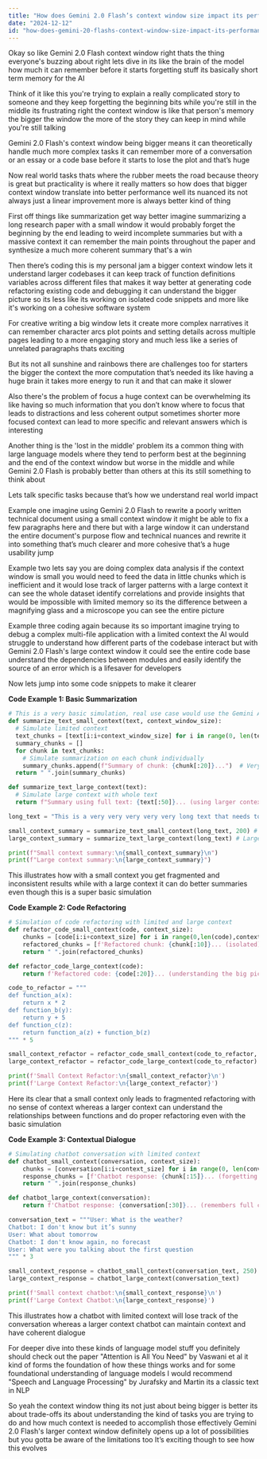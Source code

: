 ```yaml
---
title: "How does Gemini 2.0 Flash’s context window size impact its performance in real-world tasks?"
date: "2024-12-12"
id: "how-does-gemini-20-flashs-context-window-size-impact-its-performance-in-real-world-tasks"
---
```


Okay so like Gemini 2.0 Flash context window right thats the thing everyone's buzzing about right lets dive in its like the brain of the model how much it can remember before it starts forgetting stuff its basically short term memory for the AI

Think of it like this you're trying to explain a really complicated story to someone and they keep forgetting the beginning bits while you're still in the middle its frustrating right the context window is like that person's memory the bigger the window the more of the story they can keep in mind while you're still talking

Gemini 2.0 Flash's context window being bigger means it can theoretically handle much more complex tasks it can remember more of a conversation or an essay or a code base before it starts to lose the plot and that’s huge

Now real world tasks thats where the rubber meets the road because theory is great but practicality is where it really matters so how does that bigger context window translate into better performance well its nuanced its not always just a linear improvement more is always better kind of thing

First off things like summarization get way better imagine summarizing a long research paper with a small window it would probably forget the beginning by the end leading to weird incomplete summaries but with a massive context it can remember the main points throughout the paper and synthesize a much more coherent summary that's a win

Then there’s coding this is my personal jam a bigger context window lets it understand larger codebases it can keep track of function definitions variables across different files that makes it way better at generating code refactoring existing code and debugging it can understand the bigger picture so its less like its working on isolated code snippets and more like it's working on a cohesive software system

For creative writing a big window lets it create more complex narratives it can remember character arcs plot points and setting details across multiple pages leading to a more engaging story and much less like a series of unrelated paragraphs thats exciting

But its not all sunshine and rainbows there are challenges too for starters the bigger the context the more computation that’s needed its like having a huge brain it takes more energy to run it and that can make it slower

Also there's the problem of focus a huge context can be overwhelming its like having so much information that you don’t know where to focus that leads to distractions and less coherent output sometimes shorter more focused context can lead to more specific and relevant answers which is interesting

Another thing is the 'lost in the middle' problem its a common thing with large language models where they tend to perform best at the beginning and the end of the context window but worse in the middle and while Gemini 2.0 Flash is probably better than others at this its still something to think about

Lets talk specific tasks because that’s how we understand real world impact

Example one imagine using Gemini 2.0 Flash to rewrite a poorly written technical document using a small context window it might be able to fix a few paragraphs here and there but with a large window it can understand the entire document's purpose flow and technical nuances and rewrite it into something that’s much clearer and more cohesive that’s a huge usability jump

Example two lets say you are doing complex data analysis if the context window is small you would need to feed the data in little chunks which is inefficient and it would lose track of larger patterns with a large context it can see the whole dataset identify correlations and provide insights that would be impossible with limited memory so its the difference between a magnifying glass and a microscope you can see the entire picture

Example three coding again because its so important imagine trying to debug a complex multi-file application with a limited context the AI would struggle to understand how different parts of the codebase interact but with Gemini 2.0 Flash's large context window it could see the entire code base understand the dependencies between modules and easily identify the source of an error which is a lifesaver for developers

Now lets jump into some code snippets to make it clearer

**Code Example 1: Basic Summarization**

```python
# This is a very basic simulation, real use case would use the Gemini API
def summarize_text_small_context(text, context_window_size):
  # Simulate limited context
  text_chunks = [text[i:i+context_window_size] for i in range(0, len(text), context_window_size)]
  summary_chunks = []
  for chunk in text_chunks:
    # Simulate summarization on each chunk individually
    summary_chunks.append(f"Summary of chunk: {chunk[:20]}...")  # Very basic
  return " ".join(summary_chunks)

def summarize_text_large_context(text):
  # Simulate large context with whole text
  return f"Summary using full text: {text[:50]}... (using larger context window)"

long_text = "This is a very very very very very long text that needs to be summarized and has a lot of information" * 10 # Simulate a lengthy document

small_context_summary = summarize_text_small_context(long_text, 200) # Example of small window usage
large_context_summary = summarize_text_large_context(long_text) # Large window usage

print(f"Small context summary:\n{small_context_summary}\n")
print(f"Large context summary:\n{large_context_summary}")
```

This illustrates how with a small context you get fragmented and inconsistent results while with a large context it can do better summaries even though this is a super basic simulation

**Code Example 2: Code Refactoring**

```python
# Simulation of code refactoring with limited and large context
def refactor_code_small_context(code, context_size):
    chunks = [code[i:i+context_size] for i in range(0,len(code),context_size)]
    refactored_chunks = [f'Refactored chunk: {chunk[:10]}... (isolated)' for chunk in chunks]
    return " ".join(refactored_chunks)

def refactor_code_large_context(code):
    return f'Refactored code: {code[:20]}... (understanding the big picture)' # Simple simulation of context

code_to_refactor = """
def function_a(x):
    return x * 2
def function_b(y):
    return y + 5
def function_c(z):
    return function_a(z) + function_b(z)
""" * 5

small_context_refactor = refactor_code_small_context(code_to_refactor, 150)
large_context_refactor = refactor_code_large_context(code_to_refactor)

print(f'Small Context Refactor:\n{small_context_refactor}\n')
print(f'Large Context Refactor:\n{large_context_refactor}')
```

Here its clear that a small context only leads to fragmented refactoring with no sense of context whereas a larger context can understand the relationships between functions and do proper refactoring even with the basic simulation

**Code Example 3: Contextual Dialogue**

```python
# Simulating chatbot conversation with limited context
def chatbot_small_context(conversation, context_size):
    chunks = [conversation[i:i+context_size] for i in range(0, len(conversation), context_size)]
    response_chunks = [f'Chatbot response: {chunk[:15]}... (forgetting the previous message)' for chunk in chunks]
    return " ".join(response_chunks)

def chatbot_large_context(conversation):
    return f'Chatbot response: {conversation[:30]}... (remembers full conversation)' # Basic sim

conversation_text = """User: What is the weather?
Chatbot: I don't know but it’s sunny
User: What about tomorrow
Chatbot: I don't know again, no forecast
User: What were you talking about the first question
""" * 3

small_context_response = chatbot_small_context(conversation_text, 250)
large_context_response = chatbot_large_context(conversation_text)

print(f'Small context chatbot:\n{small_context_response}\n')
print(f'Large Context Chatbot:\n{large_context_response}')
```

This illustrates how a chatbot with limited context will lose track of the conversation whereas a larger context chatbot can maintain context and have coherent dialogue

For deeper dive into these kinds of language model stuff you definitely should check out the paper "Attention is All You Need" by Vaswani et al it kind of forms the foundation of how these things works and for some foundational understanding of language models I would recommend "Speech and Language Processing" by Jurafsky and Martin its a classic text in NLP

So yeah the context window thing its not just about being bigger is better its about trade-offs its about understanding the kind of tasks you are trying to do and how much context is needed to accomplish those effectively Gemini 2.0 Flash's larger context window definitely opens up a lot of possibilities but you gotta be aware of the limitations too It’s exciting though to see how this evolves
